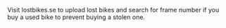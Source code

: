 Visit lostbikes.se to upload lost bikes and search for frame number if you buy a used bike to prevent buying a stolen one. 
